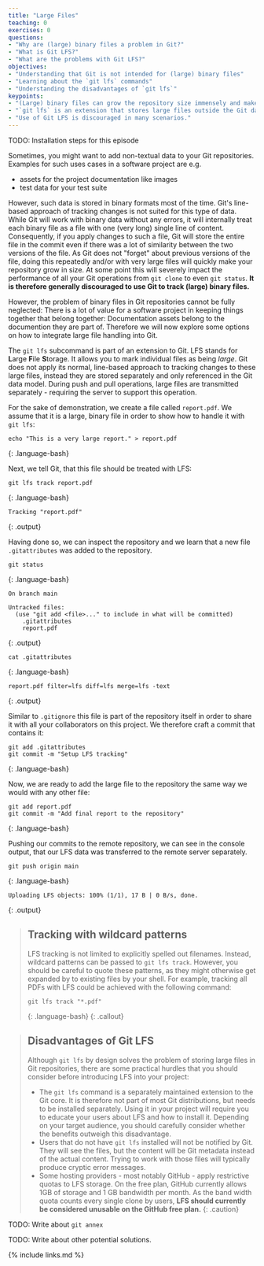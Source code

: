 ```yaml
---
title: "Large Files"
teaching: 0
exercises: 0
questions:
- "Why are (large) binary files a problem in Git?"
- "What is Git LFS?"
- "What are the problems with Git LFS?"
objectives:
- "Understanding that Git is not intended for (large) binary files"
- "Learning about the `git lfs` commands"
- "Understanding the disadvantages of `git lfs`"
keypoints:
- "(Large) binary files can grow the repository size immensely and make it unusable"
- "`git lfs` is an extension that stores large files outside the Git data model"
- "Use of Git LFS is discouraged in many scenarios."
---
```


TODO: Installation steps for this episode

Sometimes, you might want to add non-textual data to your Git repositories.
Examples for such uses cases in a software project are e.g.

* assets for the project documentation like images
* test data for your test suite

However, such data is stored in binary formats most of the time. Git's line-based
approach of tracking changes is not suited for this type of data. While Git will
work with binary data without any errors, it will internally treat each binary file
as a file with one (very long) single line of content. Consequently, if you apply
changes to such a file, Git will store the entire file in the commit even if there
was a lot of similarity between the two versions of the file. As Git does not "forget"
about previous versions of the file, doing this repeatedly and/or with very large
files will quickly make your repository grow in size. At some point this will
severely impact the performance of all your Git operations from `git clone` to even
`git status`. **It is therefore generally discouraged to use Git to track (large) binary files.**

However, the problem of binary files in Git repositories cannot be fully neglected:
There is a lot of value for a software project in keeping things together that belong
together: Documentation assets belong to the documention they are part of.
Therefore we will now explore some options on how to integrate large file handling into Git.

The `git lfs` subcommand is part of an extension to Git. LFS stands for **L**arge
**F**ile **S**torage. It allows you to mark individual files as being *large*.
Git does not apply its normal, line-based approach to tracking changes to these
large files, instead they are stored separately and only referenced in the Git data
model. During push and pull operations, large files are transmitted separately -
requiring the server to support this operation.

For the sake of demonstration, we create a file called `report.pdf`. We assume that it
is a large, binary file in order to show how to handle it with `git lfs`:

~~~
echo "This is a very large report." > report.pdf
~~~
{: .language-bash}

Next, we tell Git, that this file should be treated with LFS:

~~~
git lfs track report.pdf
~~~
{: .language-bash}

~~~
Tracking "report.pdf"
~~~
{: .output}

Having done so, we can inspect the repository and we learn that a new file `.gitattributes`
was added to the repository. 

~~~
git status
~~~
{: .language-bash}

~~~
On branch main

Untracked files:
  (use "git add <file>..." to include in what will be committed)
	.gitattributes
	report.pdf
~~~
{: .output}

~~~
cat .gitattributes
~~~
{: .language-bash}

~~~
report.pdf filter=lfs diff=lfs merge=lfs -text
~~~
{: .output}

Similar to `.gitignore` this file is part of the repository
itself in order to share it with all your collaborators on this project.
We therefore craft a commit that contains it:

~~~
git add .gitattributes
git commit -m "Setup LFS tracking"
~~~
{: .language-bash}

Now, we are ready to add the large file to the repository the same way we would with any other file:

~~~
git add report.pdf
git commit -m "Add final report to the repository"
~~~
{: .language-bash}

Pushing our commits to the remote repository, we can see in the console
output, that our LFS data was transferred to the remote server separately.

~~~
git push origin main
~~~
{: .language-bash}

~~~
Uploading LFS objects: 100% (1/1), 17 B | 0 B/s, done.                          
~~~
{: .output}


> ## Tracking with wildcard patterns
> LFS tracking is not limited to explicitly spelled out filenames. Instead, wildcard
> patterns can be passed to `git lfs track`. However, you should be careful to quote
> these patterns, as they might otherwise get expanded by to existing files by your shell.
> For example, tracking all PDFs with LFS could be achieved with the following command:
>
> ~~~
> git lfs track "*.pdf"
> ~~~
> {: .language-bash}
{: .callout}

> ## Disadvantages of Git LFS
> Although `git lfs` by design solves the problem of storing large files in Git
> repositories, there are some practical hurdles that you should consider before
> introducing LFS into your project:
>
> * The `git lfs` command is a separately maintained extension to the Git core. It is
>   therefore not part of most Git distributions, but needs to be installed separately.
>   Using it in your project will require you to educate your users about LFS and how
>   to install it. Depending on your target audience, you should carefully consider
>   whether the benefits outweigh this disadvantage.
> * Users that do not have `git lfs` installed will not be notified by Git. They
>   will see the files, but the content will be Git metadata instead of the actual content.
>   Trying to work with those files will typically produce cryptic error messages.
> * Some hosting providers - most notably GitHub - apply restrictive quotas to LFS storage.
>   On the free plan, GitHub currently allows 1GB of storage and 1 GB bandwidth per month.
>   As the band width quota counts every single clone by users, **LFS should currently
>   be considered unusable on the GitHub free plan.**
{: .caution}

TODO: Write about `git annex`

TODO: Write about other potential solutions.

{% include links.md %}
